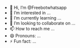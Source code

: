 - 👋 Hi, I’m @Freebotwhatsapp
- 👀 I’m interested in ...
- 🌱 I’m currently learning ...
- 💞️ I’m looking to collaborate on ...
- 📫 How to reach me ...
- 😄 Pronouns: ...
- ⚡ Fun fact: ...

<!---
Freebotwhatsapp/Freebotwhatsapp is a ✨ special ✨ repository because its `README.md` (this file) appears on your GitHub profile.
You can click the Preview link to take a look at your changes.
--->

